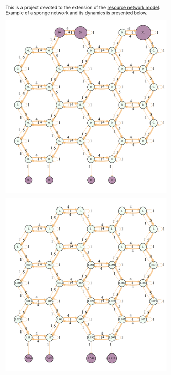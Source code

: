 This is a project devoted to the extension of the [resource network model](https://www.ipu.ru/sites/default/files/card_file/DisserZhilyakova.pdf). Example of a sponge network and its dynamics is presented below.

![state 0](data/sn1.svg)


![state 1](data/sn2.svg)
